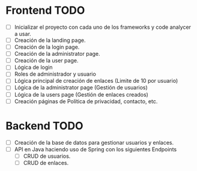 # Frontend TODO

- [ ] Inicializar el proyecto con cada uno de los frameworks y code analycer a usar.
- [ ] Creación de la landing page.
- [ ] Creación de la login page.
- [ ] Creación de la administrator page.
- [ ] Creación de la user page.
- [ ] Lógica de login
- [ ] Roles de administrador y usuario
- [ ] Lógica principal de creación de enlaces (Limite de 10 por usuario)
- [ ] Lógica de la administrator page (Gestión de usuarios)
- [ ] Lógica de la users page (Gestión de enlaces creados)
- [ ] Creación páginas de Política de privacidad, contacto, etc.

# Backend TODO

- [ ] Creación de la base de datos para gestionar usuarios y enlaces.
- [ ] API en Java haciendo uso de Spring con los siguientes Endpoints
  - [ ] CRUD de usuarios.
  - [ ] CRUD de enlaces.
